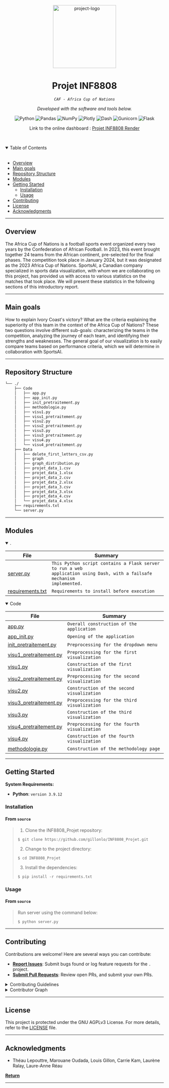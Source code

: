 <p align="center">
  <img src="https://ichef.bbci.co.uk/images/ic/1200x675/p0h4mqdq.jpg" width="200" alt="project-logo">
</p>
<p align="center">
    <h1 align="center">Projet INF8808</h1>
</p>
<p align="center">
    <em><code>CAF - Africa Cup of Nations</code></em>
</p>
<p align="center">
	<!-- local repository, no metadata badges. -->
<p>
<p align="center">
		<em>Developed with the software and tools below.</em>
</p>
<p align="center">
	<img src="https://img.shields.io/badge/Python-3776AB.svg?style=default&logo=Python&logoColor=white" alt="Python">
	<img src="https://img.shields.io/badge/pandas-150458.svg?style=default&logo=pandas&logoColor=white" alt="Pandas">
	<img src="https://img.shields.io/badge/NumPy-013243.svg?style=default&logo=NumPy&logoColor=white" alt="NumPy">
	<img src="https://img.shields.io/badge/Plotly-3F4F75.svg?style=default&logo=Plotly&logoColor=white" alt="Plotly">
	<img src="https://img.shields.io/badge/Dash-008DE4.svg?style=default&logo=Dash&logoColor=white" alt="Dash">
	<img src="https://img.shields.io/badge/Gunicorn-499848.svg?style=default&logo=Gunicorn&logoColor=white" alt="Gunicorn">
	<img src="https://img.shields.io/badge/Flask-000000.svg?style=default&logo=Flask&logoColor=white" alt="Flask">
</p>
<p align="center">Link to the online dashboard : <a href="https://inf8808-projet-6yd6.onrender.com">Projet INF8808 Render</a></p>

<br><!-- TABLE OF CONTENTS -->
<details open>
  <summary>Table of Contents</summary><br>

- [ Overview](#overview)
- [ Main goals](#main-goals)
- [ Repository Structure](#repository-structure)
- [ Modules](#modules)
- [ Getting Started](#getting-started)
  - [ Installation](#installation)
  - [ Usage](#usage)
- [ Contributing](#contributing)
- [ License](#license)
- [ Acknowledgments](#acknowledgments)
</details>
<hr>

##  Overview

The Africa Cup of Nations is a football sports event organized every two years by the Confederation of African Football. In 2023, this event brought together 24 teams from the African continent, pre-selected for the final phases. The competition took place in January 2024, but it was designated as the 2023 Africa Cup of Nations. SportsAI, a Canadian company specialized in sports data visualization, with whom we are collaborating on this project, has provided us with access to various statistics on the matches that took place. We will present these statistics in the following sections of this introductory report.

---

##  Main goals

How to explain Ivory Coast's victory? What are the criteria explaining the superiority of this team in the context of the Africa Cup of Nations? These two questions involve different sub-goals: characterizing the teams in the competition, analyzing the journey of each team, and identifying their strengths and weaknesses. The general goal of our visualization is to easily compare teams based on performance criteria, which we will determine in collaboration with SportsAI.

---

##  Repository Structure

```sh
└── ./
    ├── Code
    │   ├── app.py
    │   ├── app_init.py
    │   ├── init_pretraitement.py
    │   ├── methodologie.py
    │   ├── visu1.py
    │   ├── visu1_pretraitement.py
    │   ├── visu2.py
    │   ├── visu2_pretraitement.py
    │   ├── visu3.py
    │   ├── visu3_pretraitement.py
    │   ├── visu4.py
    │   └── visu4_pretraitement.py
    ├── Data
    │   ├── delete_first_letters_csv.py
    │   ├── graph
    │   ├── graph_distribution.py
    │   ├── projet_data_1.csv
    │   ├── projet_data_1.xlsx
    │   ├── projet_data_2.csv
    │   ├── projet_data_2.xlsx
    │   ├── projet_data_3.csv
    │   ├── projet_data_3.xlsx
    │   ├── projet_data_4.csv
    │   └── projet_data_4.xlsx
    ├── requirements.txt
    └── server.py
```

---

##  Modules

<details open><summary>.</summary>

| File                                 | Summary                         |
| ---                                  | ---                             |
| [server.py](server.py)               | <code>This Python script contains a Flask server to run a web application using Dash, with a failsafe mechanism implemented.</code> |
| [requirements.txt](requirements.txt) | <code>Requirements to install before execution</code> |

</details>

<details open><summary>Code</summary>

| File                                                  | Summary                         |
| ---                                                   | ---                             |
| [app.py](Code/app.py)                                 | <code>Overall construction of the application</code> |
| [app_init.py](Code/app_init.py)                       | <code>Opening of the application</code> |
| [init_pretraitement.py](Code/init_pretraitement.py)   | <code>Preprocessing for the dropdown menu</code> |
| [visu1_pretraitement.py](Code/visu1_pretraitement.py) | <code>Preprocessing for the first visualization</code> |
| [visu1.py](Code/visu1.py)                             | <code>Construction of the first visualization</code> |
| [visu2_pretraitement.py](Code/visu2_pretraitement.py) | <code>Preprocessing for the second visualization</code> |
| [visu2.py](Code/visu2.py)                             | <code>Construction of the second visualization</code> |
| [visu3_pretraitement.py](Code/visu3_pretraitement.py) | <code>Preprocessing for the third visualization</code> |
| [visu3.py](Code/visu3.py)                             | <code>Construction of the third visualization</code> |
| [visu4_pretraitement.py](Code/visu4_pretraitement.py) | <code>Preprocessing for the fourth visualization</code> |
| [visu4.py](Code/visu4.py)                             | <code>Construction of the fourth visualization</code> |
| [methodologie.py](Code/methodologie.py)               | <code>Construction of the methodology page</code> |

</details>

---

##  Getting Started

**System Requirements:**

* **Python**: `version 3.9.12`

###  Installation

<h4>From <code>source</code></h4>

> 1. Clone the INF8808_Projet repository:
>
> ```console
> $ git clone https://github.com/gillonlo/INF8808_Projet.git
> ```
>
> 2. Change to the project directory:
> ```console
> $ cd INF8808_Projet
> ```
>
> 3. Install the dependencies:
> ```console
> $ pip install -r requirements.txt
> ```

###  Usage

<h4>From <code>source</code></h4>

> Run server using the command below:
> ```console
> $ python server.py
> ```

---

##  Contributing

Contributions are welcome! Here are several ways you can contribute:

- **[Report Issues](https://github.com/gillonlo/INF8808_Projet/issues)**: Submit bugs found or log feature requests for the `.` project.
- **[Submit Pull Requests](https://github.com/gillonlo/INF8808_Projet/pulls)**: Review open PRs, and submit your own PRs.

<details closed>
<summary>Contributing Guidelines</summary>

1. **Fork the Repository**: Start by forking the project repository to your local account.
2. **Clone Locally**: Clone the forked repository to your local machine using a git client.
   ```sh
   git clone https://github.com/gillonlo/INF8808_Projet.git
   ```
3. **Create a New Branch**: Always work on a new branch, giving it a descriptive name.
   ```sh
   git checkout -b new-feature-x
   ```
4. **Make Your Changes**: Develop and test your changes locally.
5. **Commit Your Changes**: Commit with a clear message describing your updates.
   ```sh
   git commit -m 'Implemented new feature x.'
   ```
6. **Push to local**: Push the changes to your forked repository.
   ```sh
   git push origin new-feature-x
   ```
7. **Submit a Pull Request**: Create a PR against the original project repository. Clearly describe the changes and their motivations.
8. **Review**: Once your PR is reviewed and approved, it will be merged into the main branch. Congratulations on your contribution!
</details>

<details closed>
<summary>Contributor Graph</summary>
<br>
<p align="center">
   <a href="https://github.com/gillonlo/INF8808_Projet/graphs/contributors">
      <img src="https://contrib.rocks/image?repo=">
   </a>
</p>
</details>

---

##  License

This project is protected under the GNU AGPLv3 License. For more details, refer to the [LICENSE](https://github.com/gillonlo/INF8808_Projet/blob/main/license.txt) file.

---

##  Acknowledgments

- Théau Lepouttre, Marouane Oudada, Louis Gillon, Carrie Kam, Laurène Ralay, Laure-Anne Réau

[**Return**](#-overview)

---
